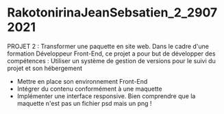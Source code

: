 # RakotonirinaJeanSebsatien_2_29072021
PROJET 2 : Transformer une paquette en site web.
Dans le cadre d'une formation Développeur Front-End, ce projet a pour but de développer des compétences :
Utiliser un système de gestion de versions pour le suivi du projet et son hébergement
- Mettre en place son environnement Front-End
- Intégrer du contenu conformément à une maquette
- Implémenter une interface responsive.
Bien comprendre que la maquette n'est pas un fichier psd mais un png !
